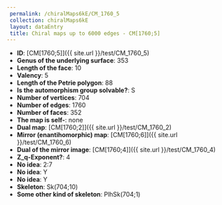 ```yaml
--- 
 permalink: /chiralMaps6kE/CM_1760_5 
 collection: chiralMaps6kE
 layout: dataEntry
 title: Chiral maps up to 6000 edges - CM[1760;5]
---
```


- **ID**: [CM[1760;5]]({{ site.url }}/test/CM_1760_5)
- **Genus of the underlying surface**: 353
- **Length of the face**: 10
- **Valency**: 5
- **Length of the Petrie polygon**: 88
- **Is the automorphism group solvable?**: S
- **Number of vertices**: 704
- **Number of edges**: 1760
- **Number of faces**: 352
- **The map is self-**: none
- **Dual map**: [CM[1760;2]]({{ site.url }}/test/CM_1760_2)
- **Mirror (enantihomorphic) map**: [CM[1760;6]]({{ site.url }}/test/CM_1760_6)
- **Dual of the mirror image**: [CM[1760;4]]({{ site.url }}/test/CM_1760_4)
- **Z_q-Exponent?**: 4
- **No idea**:  2:7
- **No idea**: Y
- **No idea**: Y
- **Skeleton**: Sk(704;10)
- **Some other kind of skeleton**: PlhSk(704;1)
